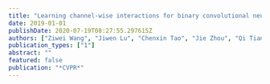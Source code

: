 ```yaml
---
title: "Learning channel-wise interactions for binary convolutional neural networks"
date: 2019-01-01
publishDate: 2020-07-19T08:27:55.297615Z
authors: ["Ziwei Wang", "Jiwen Lu", "Chenxin Tao", "Jie Zhou", "Qi Tian"]
publication_types: ["1"]
abstract: ""
featured: false
publication: "*CVPR*"
---
```



